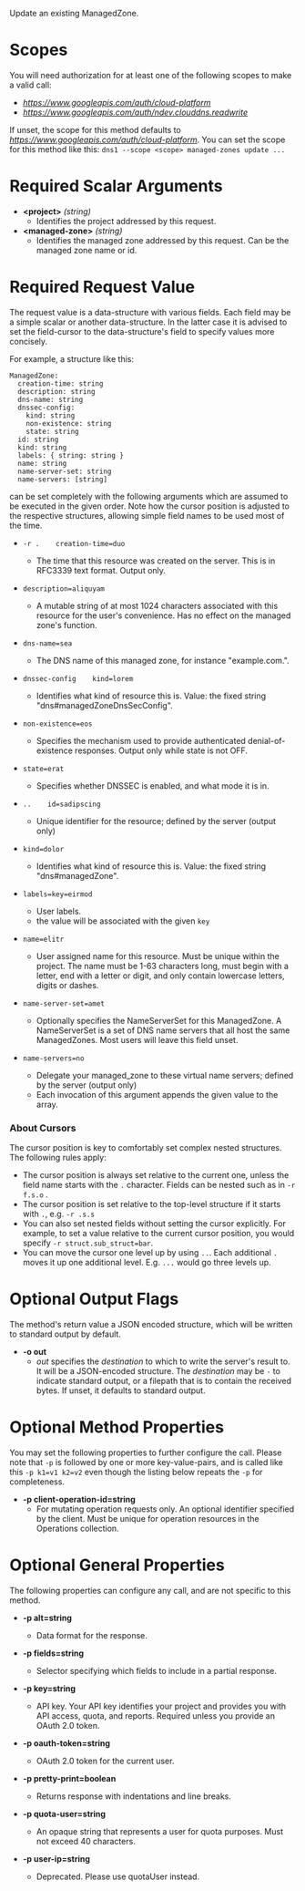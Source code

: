 Update an existing ManagedZone.
# Scopes

You will need authorization for at least one of the following scopes to make a valid call:

* *https://www.googleapis.com/auth/cloud-platform*
* *https://www.googleapis.com/auth/ndev.clouddns.readwrite*

If unset, the scope for this method defaults to *https://www.googleapis.com/auth/cloud-platform*.
You can set the scope for this method like this: `dns1 --scope <scope> managed-zones update ...`
# Required Scalar Arguments
* **&lt;project&gt;** *(string)*
    - Identifies the project addressed by this request.
* **&lt;managed-zone&gt;** *(string)*
    - Identifies the managed zone addressed by this request. Can be the managed zone name or id.
# Required Request Value

The request value is a data-structure with various fields. Each field may be a simple scalar or another data-structure.
In the latter case it is advised to set the field-cursor to the data-structure's field to specify values more concisely.

For example, a structure like this:
```
ManagedZone:
  creation-time: string
  description: string
  dns-name: string
  dnssec-config:
    kind: string
    non-existence: string
    state: string
  id: string
  kind: string
  labels: { string: string }
  name: string
  name-server-set: string
  name-servers: [string]

```

can be set completely with the following arguments which are assumed to be executed in the given order. Note how the cursor position is adjusted to the respective structures, allowing simple field names to be used most of the time.

* `-r .    creation-time=duo`
    - The time that this resource was created on the server. This is in RFC3339 text format. Output only.
* `description=aliquyam`
    - A mutable string of at most 1024 characters associated with this resource for the user&#39;s convenience. Has no effect on the managed zone&#39;s function.
* `dns-name=sea`
    - The DNS name of this managed zone, for instance &#34;example.com.&#34;.
* `dnssec-config    kind=lorem`
    - Identifies what kind of resource this is. Value: the fixed string &#34;dns#managedZoneDnsSecConfig&#34;.
* `non-existence=eos`
    - Specifies the mechanism used to provide authenticated denial-of-existence responses. Output only while state is not OFF.
* `state=erat`
    - Specifies whether DNSSEC is enabled, and what mode it is in.

* `..    id=sadipscing`
    - Unique identifier for the resource; defined by the server (output only)
* `kind=dolor`
    - Identifies what kind of resource this is. Value: the fixed string &#34;dns#managedZone&#34;.
* `labels=key=eirmod`
    - User labels.
    - the value will be associated with the given `key`
* `name=elitr`
    - User assigned name for this resource. Must be unique within the project. The name must be 1-63 characters long, must begin with a letter, end with a letter or digit, and only contain lowercase letters, digits or dashes.
* `name-server-set=amet`
    - Optionally specifies the NameServerSet for this ManagedZone. A NameServerSet is a set of DNS name servers that all host the same ManagedZones. Most users will leave this field unset.
* `name-servers=no`
    - Delegate your managed_zone to these virtual name servers; defined by the server (output only)
    - Each invocation of this argument appends the given value to the array.


### About Cursors

The cursor position is key to comfortably set complex nested structures. The following rules apply:

* The cursor position is always set relative to the current one, unless the field name starts with the `.` character. Fields can be nested such as in `-r f.s.o` .
* The cursor position is set relative to the top-level structure if it starts with `.`, e.g. `-r .s.s`
* You can also set nested fields without setting the cursor explicitly. For example, to set a value relative to the current cursor position, you would specify `-r struct.sub_struct=bar`.
* You can move the cursor one level up by using `..`. Each additional `.` moves it up one additional level. E.g. `...` would go three levels up.


# Optional Output Flags

The method's return value a JSON encoded structure, which will be written to standard output by default.

* **-o out**
    - *out* specifies the *destination* to which to write the server's result to.
      It will be a JSON-encoded structure.
      The *destination* may be `-` to indicate standard output, or a filepath that is to contain the received bytes.
      If unset, it defaults to standard output.
# Optional Method Properties

You may set the following properties to further configure the call. Please note that `-p` is followed by one 
or more key-value-pairs, and is called like this `-p k1=v1 k2=v2` even though the listing below repeats the
`-p` for completeness.

* **-p client-operation-id=string**
    - For mutating operation requests only. An optional identifier specified by the client. Must be unique for operation resources in the Operations collection.

# Optional General Properties

The following properties can configure any call, and are not specific to this method.

* **-p alt=string**
    - Data format for the response.

* **-p fields=string**
    - Selector specifying which fields to include in a partial response.

* **-p key=string**
    - API key. Your API key identifies your project and provides you with API access, quota, and reports. Required unless you provide an OAuth 2.0 token.

* **-p oauth-token=string**
    - OAuth 2.0 token for the current user.

* **-p pretty-print=boolean**
    - Returns response with indentations and line breaks.

* **-p quota-user=string**
    - An opaque string that represents a user for quota purposes. Must not exceed 40 characters.

* **-p user-ip=string**
    - Deprecated. Please use quotaUser instead.
